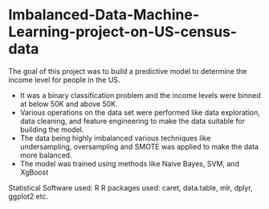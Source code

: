 # Imbalanced-Data-Machine-Learning-project-on-US-census-data

The goal of this project was to build a predictive model to determine the income level for people in the US. 
- It was a binary classification problem and the income levels were binned at below 50K and above 50K.
- Various operations on the data set were performed like data exploration, data cleaning, and feature 
engineering to make the data suitable for building the model.
- The data being highly imbalanced various techniques like undersampling, oversampling and SMOTE was applied to make the data more balanced.
- The model was trained using methods like Naive Bayes, SVM, and XgBoost 

Statistical Software used: R
R packages used: caret, data.table, mlr, dplyr, ggplot2 etc.  
